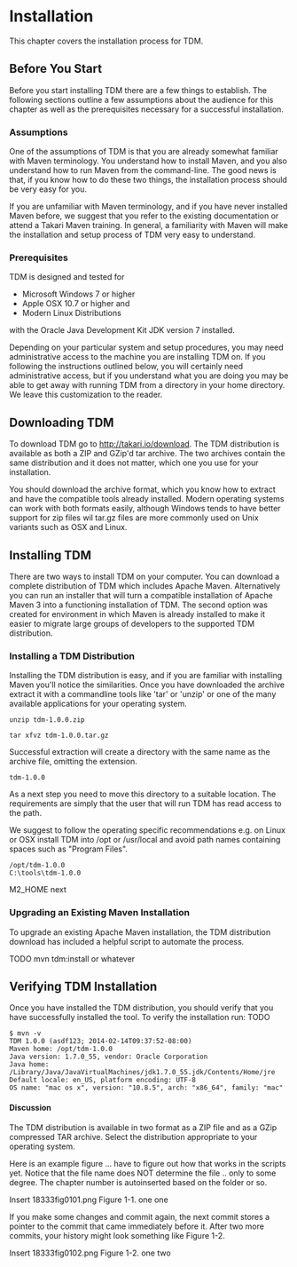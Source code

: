 # Installation

This chapter covers the installation process for TDM.

## Before You Start

Before you start installing TDM there are a few things to establish. The
following sections outline a few assumptions about the audience for this chapter
as well as the prerequisites necessary for a successful installation.

### Assumptions

One of the assumptions of TDM is that you are already somewhat familiar with
Maven terminology. You understand how to install Maven, and you also understand
how to run Maven from the command-line. The good news is that, if you know how
to do these two things, the installation process should be very easy for you.

If you are unfamiliar with Maven terminology, and if you have never installed
Maven before, we suggest that you refer to the existing documentation or attend
a Takari Maven training. In general, a familiarity with Maven will make the
installation and setup process of TDM very easy to understand.

### Prerequisites

TDM is designed and tested for 

* Microsoft Windows 7 or higher
* Apple OSX 10.7 or higher and 
* Modern Linux Distributions

with the Oracle Java Development Kit JDK version 7 installed.

Depending on your particular system and setup procedures, you may need
administrative access to the machine you are installing TDM on. If you following
the instructions outlined below, you will certainly need administrative access,
but if you understand what you are doing you may be able to get away with
running TDM from a directory in your home directory. We leave this customization
to the reader.

## Downloading TDM

To download TDM go to http://takari.io/download. The TDM distribution is
available as both a ZIP and GZip'd tar archive. The two archives contain the
same distribution and it does not matter, which one you use for your
installation. 

You should download the archive format, which you know how to extract and have
the compatible tools already installed. Modern operating systems can work with
both formats easily, although Windows tends to have better support for zip files
wil tar.gz files are more commonly used on Unix variants such as OSX and Linux.

## Installing TDM

There are two ways to install TDM on your computer. You can download a complete
distribution of TDM which includes Apache Maven. Alternatively you can run an
installer that will turn a compatible installation of Apache Maven 3 into a
functioning installation of TDM. The second option was created for environment
in which Maven is already installed to make it easier to migrate large groups of
developers to the supported TDM distribution.

### Installing a TDM Distribution

Installing the TDM distribution is easy, and if you are familiar with
installing Maven you'll notice the similarities. Once you have downloaded the
archive extract it with a commandline tools like 'tar' or 'unzip' or one of the
many available applications for your operating system.

    unzip tdm-1.0.0.zip 

    tar xfvz tdm-1.0.0.tar.gz

Successful extraction will create a directory with the same name as the archive
file, omitting the extension.

    tdm-1.0.0

As a next step you need to move this directory to a suitable location. The
requirements are simply that the user that will run TDM has read access to the
path.

We suggest to follow the operating specific recommendations e.g. on Linux or
OSX install TDM into /opt or /usr/local and avoid path names containing spaces
such as "Program Files".

    /opt/tdm-1.0.0
    C:\tools\tdm-1.0.0

M2_HOME next

### Upgrading an Existing Maven Installation

To upgrade an existing Apache Maven installation, the TDM distribution download
has included a helpful script to automate the process.

TODO
    mvn tdm:install or whatever


## Verifying TDM Installation

Once you have installed the TDM distribution, you should verify that you have
successfully installed the tool. To verify the installation run:
TODO

    $ mvn -v
    TDM 1.0.0 (asdf123; 2014-02-14T09:37:52-08:00)
    Maven home: /opt/tdm-1.0.0
    Java version: 1.7.0_55, vendor: Oracle Corporation
    Java home: /Library/Java/JavaVirtualMachines/jdk1.7.0_55.jdk/Contents/Home/jre
    Default locale: en_US, platform encoding: UTF-8
    OS name: "mac os x", version: "10.8.5", arch: "x86_64", family: "mac"



#### Discussion

The TDM distribution is available in two format as a ZIP file and as a
GZip compressed TAR archive. Select the distribution appropriate to
your operating system.




Here is an example figure ... have to figure out how that works in the scripts
yet. Notice that the file name does NOT determine the file .. only to some
degree. The chapter number is autoinserted based on the folder or so.

Insert 18333fig0101.png
Figure 1-1. one one

If you make some changes and commit again, the next commit stores a pointer to
the commit that came immediately before it. After two more commits, your history
might look something like Figure 1-2.

Insert 18333fig0102.png
Figure 1-2. one two
